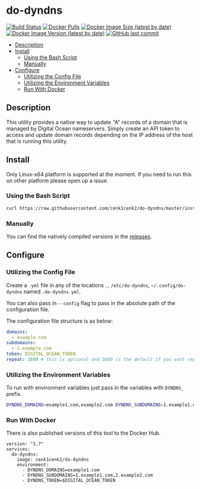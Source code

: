 # do-dyndns

[![Build Status](https://drone.kilic.dev/api/badges/cenk1cenk2/do-dyndns/status.svg)](https://drone.kilic.dev/cenk1cenk2/do-dyndns) [![Docker Pulls](https://img.shields.io/docker/pulls/cenk1cenk2/do-dyndns)](https://hub.docker.com/repository/docker/cenk1cenk2/do-dyndns) [![Docker Image Size (latest by date)](https://img.shields.io/docker/image-size/cenk1cenk2/do-dyndns)](https://hub.docker.com/repository/docker/cenk1cenk2/do-dyndns) [![Docker Image Version (latest by date)](https://img.shields.io/docker/v/cenk1cenk2/do-dyndns)](https://hub.docker.com/repository/docker/cenk1cenk2/do-dyndns) [![GitHub last commit](https://img.shields.io/github/last-commit/cenk1cenk2/do-dyndns)](https://github.com/cenk1cenk2/do-dyndns)

<!-- toc -->

- [Description](#description)
- [Install](#install)
  - [Using the Bash Script](#using-the-bash-script)
  - [Manually](#manually)
- [Configure](#configure)
  - [Utilizing the Config File](#utilizing-the-config-file)
  - [Utilizing the Environment Variables](#utilizing-the-environment-variables)
  - [Run With Docker](#run-with-docker)

<!-- tocstop -->

## Description

This utility provides a native way to update "A" records of a domain that is managed by Digital Ocean nameservers. Simply create an API token to access and update domain records depending on the IP address of the host that is running this utility.

## Install

Only Linux-x64 platform is supported at the moment. If you need to run this on other platform please open up a issue.

### Using the Bash Script

```bash
curl https://raw.githubusercontent.com/cenk1cenk2/do-dyndns/master/install.sh | bash
```

### Manually

You can find the natively compiled versions in the [releases](https://github.com/cenk1cenk2/do-dyndns/releases/latest).

## Configure

### Utilizing the Config File

Create a `.yml` file in any of the locations `.`, `/etc/do-dyndns`, `~/.config/do-dyndns` named `.do-dyndns.yml`.

You can also pass in `--config` flag to pass in the absolute path of the configuration file.

The configuration file structure is as below:

```yaml
domains:
  - example.com
subdomains:
  - 1.example.com
token: DIGITAL_OCEAN_TOKEN
repeat: 3600 # this is optional and 3600 is the default if you want repeat
```

### Utilizing the Environment Variables

To run with environment variables just pass in the variables with `DYNDNS_` prefix.

```bash
DYNDNS_DOMAINS=example1.com,example2.com DYNDNS_SUBDOMAINS=1.example1.com,2.example2.com DYNDNS_TOKEN=$DIGITAL_OCEAN_TOKEN do-dyndns
```

### Run With Docker

There is also published versions of this tool to the Docker Hub.

```docker
version: "3.7"
services:
  do-dyndns:
    image: cenk1cenk2/do-dyndns
    environment:
      - DYNDNS_DOMAINS=example1.com
      - DYNDNS_SUBDOMAINS=1.example1.com,2.example2.com
      - DYNDNS_TOKEN=$DIGITAL_OCEAN_TOKEN
```
